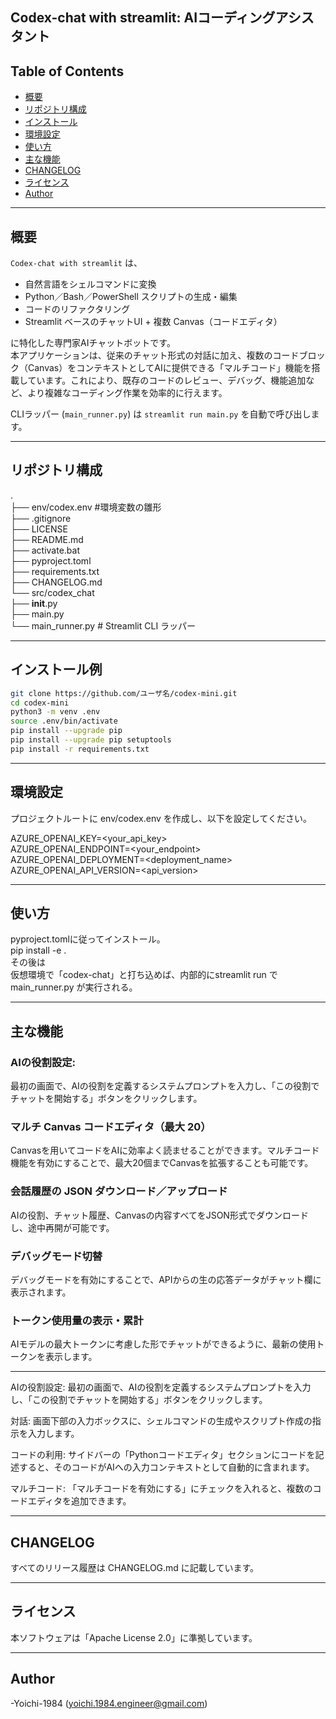 ## Codex-chat with streamlit: AIコーディングアシスタント  
  
## Table of Contents

- [概要](#概要)  
- [リポジトリ構成](#リポジトリ構成)  
- [インストール](#インストール例)  
- [環境設定](#環境設定)  
- [使い方](#使い方)  
- [主な機能](#主な機能)  
- [CHANGELOG](#changelog)  
- [ライセンス](#ライセンス)  
- [Author](#Author)  
  
---  
## 概要  
  
`Codex-chat with streamlit` は、  
- 自然言語をシェルコマンドに変換  
- Python／Bash／PowerShell スクリプトの生成・編集  
- コードのリファクタリング  
- Streamlit ベースのチャットUI + 複数 Canvas（コードエディタ）  

に特化した専門家AIチャットボットです。  
本アプリケーションは、従来のチャット形式の対話に加え、複数のコードブロック（Canvas）をコンテキストとしてAIに提供できる「マルチコード」機能を搭載しています。これにより、既存のコードのレビュー、デバッグ、機能追加など、より複雑なコーディング作業を効率的に行えます。  

CLIラッパー (`main_runner.py`) は `streamlit run main.py` を自動で呼び出します。  
  
---  
## リポジトリ構成  
.  
 ├── env/codex.env #環境変数の雛形  
 ├── .gitignore  
 ├── LICENSE  
 ├── README.md  
 ├── activate.bat  
 ├── pyproject.toml  
 ├── requirements.txt  
 ├── CHANGELOG.md  
 └── src/codex_chat  
      ├── __init__.py  
      ├── main.py  
      └── main_runner.py # Streamlit CLI ラッパー  
  
---  
## インストール例  
    
```bash  
git clone https://github.com/ユーザ名/codex-mini.git  
cd codex-mini  
python3 -m venv .env  
source .env/bin/activate  
pip install --upgrade pip  
pip install --upgrade pip setuptools
pip install -r requirements.txt  
```
  
---  
## 環境設定  
  
プロジェクトルートに env/codex.env を作成し、以下を設定してください。  
  
AZURE_OPENAI_KEY=<your_api_key>  
AZURE_OPENAI_ENDPOINT=<your_endpoint>  
AZURE_OPENAI_DEPLOYMENT=<deployment_name>  
AZURE_OPENAI_API_VERSION=<api_version>  
  
---  
## 使い方    
  
pyproject.tomlに従ってインストール。  
pip install -e .  
その後は  
仮想環境で「codex-chat」と打ち込めば、内部的にstreamlit run で main_runner.py が実行される。  
  
---  
## 主な機能  
### AIの役割設定:  
 最初の画面で、AIの役割を定義するシステムプロンプトを入力し、「この役割でチャットを開始する」ボタンをクリックします。  
### マルチ Canvas コードエディタ（最大 20）  
 Canvasを用いてコードをAIに効率よく読ませることができます。マルチコード機能を有効にすることで、最大20個までCanvasを拡張することも可能です。  
### 会話履歴の JSON ダウンロード／アップロード  
 AIの役割、チャット履歴、Canvasの内容すべてをJSON形式でダウンロードし、途中再開が可能です。  
### デバッグモード切替  
 デバッグモードを有効にすることで、APIからの生の応答データがチャット欄に表示されます。  
### トークン使用量の表示・累計  
 AIモデルの最大トークンに考慮した形でチャットができるように、最新の使用トークンを表示します。  
  
---  



AIの役割設定: 最初の画面で、AIの役割を定義するシステムプロンプトを入力し、「この役割でチャットを開始する」ボタンをクリックします。

対話: 画面下部の入力ボックスに、シェルコマンドの生成やスクリプト作成の指示を入力します。

コードの利用: サイドバーの「Pythonコードエディタ」セクションにコードを記述すると、そのコードがAIへの入力コンテキストとして自動的に含まれます。

マルチコード: 「マルチコードを有効にする」にチェックを入れると、複数のコードエディタを追加できます。

---  
## CHANGELOG  
すべてのリリース履歴は CHANGELOG.md に記載しています。  

---  
## ライセンス  
 本ソフトウェアは「Apache License 2.0」に準拠しています。

---  
## Author  
 -Yoichi-1984 (<yoichi.1984.engineer@gmail.com>)  
